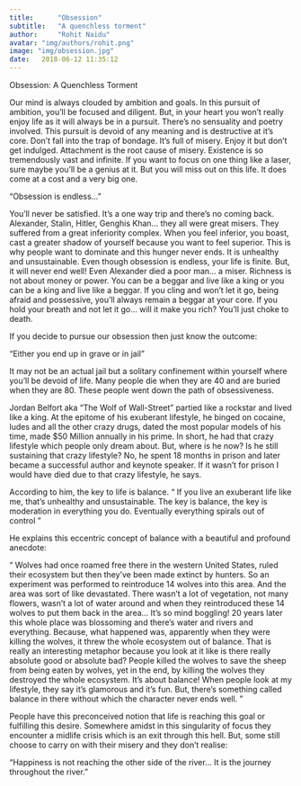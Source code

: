 ```yaml
---
title:      "Obsession"
subtitle:   "A quenchless torment"
author:     "Rohit Naidu"
avatar: "img/authors/rohit.png"
image: "img/obsession.jpg"
date:   2018-06-12 11:35:12
---
```


Obsession: A Quenchless Torment

Our mind is always clouded by ambition and goals. In this pursuit of ambition, you’ll be focused and diligent. But, in your heart you won’t really enjoy life as it will always be in a pursuit. There’s no sensuality and poetry involved. This pursuit is devoid of any meaning and is destructive at it’s core. Don’t fall into the trap of bondage. It’s full of misery. Enjoy it but don’t get indulged. Attachment is the root cause of misery. Existence is so tremendously vast and infinite. If you want to focus on one thing like a laser, sure maybe you’ll be a genius at it. But you will miss out on this life. It does come at a cost and a very big one. 

“Obsession is endless…” 

You’ll never be satisfied. It’s a one way trip and there’s no coming back. Alexander, Stalin, Hitler, Genghis Khan… they all were great misers. They suffered from a great inferiority complex. When you feel inferior, you boast, cast a greater shadow of yourself because you want to feel superior. This is why people want to dominate and this hunger never ends. It is unhealthy and unsustainable. Even though obsession is endless, your life is finite. But, it will never end well! Even Alexander died a poor man… a miser. Richness is not about money or power. You can be a beggar and live like a king or you can be a king and live like a beggar. If you cling and won’t let it go, being afraid and possessive, you’ll always remain a beggar at your core. If you hold your breath and not let it go… will it make you rich? You’ll just choke to death. 

If you decide to pursue our obsession then just know the outcome:

“Either you end up in grave or in jail”

It may not be an actual jail but a solitary confinement within yourself where you’ll be devoid of life. Many people die when they are 40 and are buried when they are 80. These people went down the path of obsessiveness. 

Jordan Belfort aka “The Wolf of Wall-Street” partied like a rockstar and lived like a king. At the epitome of his exuberant lifestyle, he binged on cocaine, ludes and all the other crazy drugs, dated the most popular models of his time, made $50 Million annually in his prime. In short, he had that crazy lifestyle which people only dream about. But, where is he now? Is he still sustaining that crazy lifestyle? No, he spent 18 months in prison and later became a successful author and keynote speaker. If it wasn’t for prison I would have died due to that crazy lifestyle, he says.  

According to him, the key to life is balance. “ If you live an exuberant life like me, that’s unhealthy and unsustainable. The key is balance, the key is moderation in everything you do. Eventually everything spirals out of control ”

He explains this eccentric concept of balance with a beautiful and profound anecdote:

“ Wolves had once roamed free there in the western United States, ruled their ecosystem but then they’ve been made extinct by hunters. So an experiment was performed to reintroduce 14 wolves into this area. And the area was sort of like devastated. There wasn’t a lot of vegetation, not many flowers, wasn’t a lot of water around and when they reintroduced these 14 wolves to put them back in the area… It’s so mind boggling! 20 years later this whole place was blossoming and there’s water and rivers and everything. Because, what happened was, apparently when they were killing the wolves, it threw the whole ecosystem out of balance. That is really an interesting metaphor because you look at it like is there really absolute good or absolute bad? People killed the wolves to save the sheep from being eaten by wolves, yet in the end, by killing the wolves they destroyed the whole ecosystem. It’s about balance! When people look at my lifestyle, they say it’s glamorous and it’s fun. But, there’s something called balance in there without which the character never ends well. ”

People have this preconceived notion that life is reaching this goal or fulfilling this desire. Somewhere amidst in this singularity of focus they encounter a midlife crisis which is an exit through this hell. But, some still choose to carry on with their misery and they don’t realise:

“Happiness is not reaching the other side of the river… It is the journey throughout the river.”

